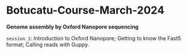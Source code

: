 # Botucatu-Course-March-2024

**Genome assembly by Oxford Nanopore sequencing**


`session_1`: Introduction to Oxford Nanopore; Getting to know the Fast5 format; Calling reads with Guppy.  
    




